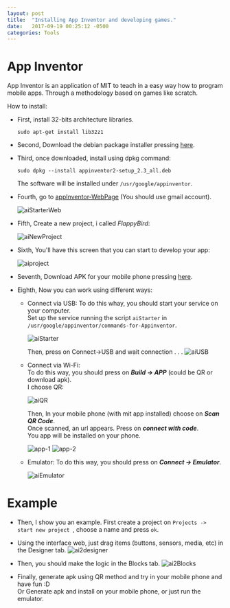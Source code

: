 ```yaml
---
layout: post
title:  "Installing App Inventor and developing games."
date:   2017-09-19 00:25:12 -0500
categories: Tools
---
```

# App Inventor

App Inventor is an application of MIT to teach in a easy way how to program mobile apps. Through a methodology based on games like scratch.

How to install:

* First, install 32-bits architecture libraries.

      sudo apt-get install lib32z1

* Second, Download the debian package installer pressing [here](http://appinv.us/aisetup_linux_deb).

* Third, once downloaded, install using dpkg command:

      sudo dpkg --install appinventor2-setup_2.3_all.deb

  The software will be installed under `/usr/google/appinventor`.

* Fourth, go to [appInventor-WebPage](http://ai2.appinventor.mit.edu/) (You should use gmail account).

  ![aiStarterWeb][aiStarterWebi]

* Fifth, Create a new project, i called *FlappyBird*:

  ![aiNewProject][newProject]

* Sixth, You'll have this screen that you can start to develop your app:

  ![aiproject][project]

* Seventh, Download APK for your mobile phone pressing [here](http://appinv.us/companion).

* Eighth, Now you can work using different ways:

    - Connect via USB:
        To do this whay, you should start your service on your computer.  
        Set up the service running the script `aiStarter` in `/usr/google/appinventor/commands-for-Appinventor`.

        ![aiStarter][aiStarterprocess]
        
        Then, press on Connect->USB and wait connection . . .
        ![aiUSB][USB]
    
    
    - Connect via Wi-Fi:  
        To do this way, you should press on **_Build -> APP_** (could be QR or download apk).  
        I choose QR:
        
        ![aiQR][QR]
        
        Then, In your mobile phone (with mit app installed) choose on **_Scan QR Code_**.  
        Once scanned, an url appears. Press on **_connect with code_**.  
        You app will be installed on your phone.
        
        ![app-1][app1] ![app-2][app2]

    - Emulator:
        To do this way, you should press on **_Connect -> Emulator_**.
        
        ![aiEmulator][emulator]

# Example

* Then, I show you an example. First create a project on `Projects -> start new project `, choose a name and press `ok`.

* Using the interface web, just drag items (buttons, sensors, media, etc) in the Designer tab.
  ![ai2designer][ai2-designer]

* Then, you should make the logic in the Blocks tab.
  ![ai2Blocks][ai2-blocks]
    
* Finally, generate apk using QR method and try in your mobile phone and have fun :D  
  Or Generate apk and install on your mobile phone, or just run the emulator.


[aiStarterprocess]:   /assets/tools/appInventor/aiStarter.png
[aiStarterWebi]:      /assets/tools/appInventor/appInventor-web.png
[newProject]:         /assets/tools/appInventor/appInventor-newproject.png
[project]:            /assets/tools/appInventor/appInventor-projectblank.png
[QR]:                 /assets/tools/appInventor/appInventor-build.png
[USB]:                /assets/tools/appInventor/appInventor-USB.png
[app1]:               /assets/tools/appInventor/appInventor-app1.png
[app2]:               /assets/tools/appInventor/appInventor-app2.png
[emulator]:           /assets/tools/appInventor/appInventor-emulator.png
[ai2-designer]:       /assets/tools/appInventor/appInventor-example_designer.png
[ai2-blocks]:         /assets/tools/appInventor/appInventor-example_blocks.png

